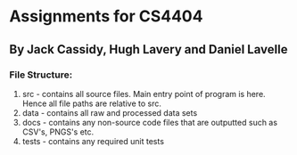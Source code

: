 # Assignments for CS4404
## By Jack Cassidy, Hugh Lavery and Daniel Lavelle

### File Structure:
1. src - contains all source files. Main entry point of program is here. Hence all file paths are relative to src.
2. data - contains all raw and processed data sets
3. docs - contains any non-source code files that are outputted such as CSV's, PNGS's etc.
4. tests - contains any required unit tests
